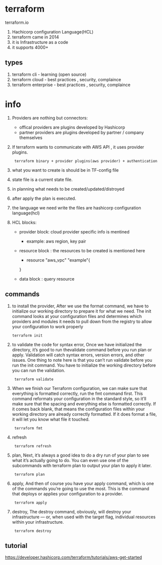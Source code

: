 # terraform

terraform.io
1. Hachicorp configuration Language(HCL)
2. terraform came in 2014
3. it is Infrastructure as a code
4. it supports 4000+ 

## types

1. terraform cli - learning (open source)
2. terraform cloud - best practices , security, complaince
3. terraform enterprise - best practices , security, complaince

# info
1. Providers are nothing but connectors:
   * offical providers are plugins developed by Hashicorp
   * partner providers are plugins developed by partner / company themselves

2. If terraform wants to communicate with AWS API , it uses provider plugins.

    ```console
     terraform binary + provider plugins(aws provider) + authentication
     ```

3. what you want to create is should be in TF-config file
4. state file is a current state file.
5. in planning what needs to be created/updated/distroyed
6. after apply the plan is executed.
7. the language we need write the files are hashicorp configuration language(hcl)
8. HCL blocks:
    * provider block: cloud provider specific info is mentined
        * example: aws region, key pair  
    * resource block : the resources to be created is mentioned here
        * resource "aws_vpc" "example"{


        } 
    * data block : query resource

## commands

1. to install the provider, After we use the format command, we have to initialize our
working directory to prepare it for what we need.
The init command looks at your configuration files and
determines which providers and modules it needs to pull down
from the registry to allow your configuration to work properly

    ```console
    terraform init
    ```

2. to validate the code for syntax error, Once we have initialized the directory, it’s good to run
thevalidate command before you run plan or apply. Validation
will catch syntax errors, version errors, and other issues. One thing
to note here is that you can’t run validate before you run
the init command. You have to initialize the working directory
before you can run the validation. 
   ```console
    terraform validate
    ```
3. When we finish our Terraform configuration, we can make sure that
everything is formatted correctly, run the fmt command first.
This command reformats your configuration in the standard style,
so it’ll make sure that the spacing and everything else is formatted
correctly. If it comes back blank, that means the configuration files
within your working directory are already correctly formatted. If it
does format a file, it will let you know what file it touched. 
   ```console
    terraform fmt
    ```
4. refresh
   ```console
    terraform refresh
    ```
5. plan, Next, it’s always a good idea to do a dry run of your plan to see
what it’s actually going to do. You can even use one of the
subcommands with terraform plan to output your plan to apply
it later. 
   ```console
    terraform plan
    ```
6. apply, And then of course you have your apply command, which is one of
the commands you’re going to use the most. This is the command
that deploys or applies your configuration to a provider. 

   ```console
    terraform apply
    ```
7. destroy, The destroy command, obviously, will destroy your infrastructure
— or, when used with the target flag, individual resources within
your infrastructure. 
   ```console
    terraform destroy
    ```

## tutorial

https://developer.hashicorp.com/terraform/tutorials/aws-get-started
